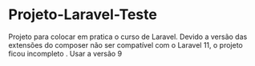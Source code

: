 # Projeto-Laravel-Teste
Projeto para colocar em pratica o curso de Laravel. Devido a versão das extensões do composer não ser compatível com o Laravel 11, o projeto ficou incompleto . Usar a versão 9
